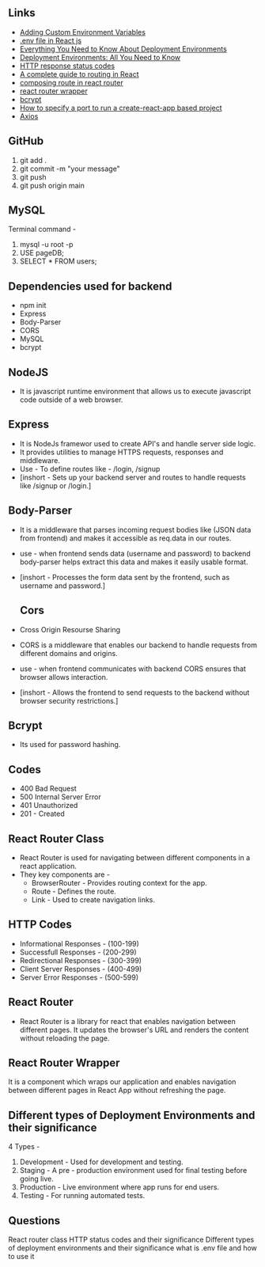 ## Links
- [Adding Custom Environment Variables](https://create-react-app.dev/docs/adding-custom-environment-variables/)
- [.env file in React js](https://medium.com/@bhairabpatra.iitd/env-file-in-react-js-09d11dc77924)
- [Everything You Need to Know About Deployment Environments](https://www.qovery.com/blog/everything-you-need-to-know-about-deployment-environments/)
- [Deployment Environments: All You Need to Know](https://www.apwide.com/deployment-environments/)
- [HTTP response status codes
](https://developer.mozilla.org/en-US/docs/Web/HTTP/Status#server_error_responses)
- [A complete guide to routing in React](https://hygraph.com/blog/routing-in-react)
- [composing route in react router](https://gist.github.com/mjackson/d54b40a094277b7afdd6b81f51a0393f)
- [react router wrapper](https://github.com/Ephem/react-router-wrapper)
- [bcrypt](https://www.freecodecamp.org/news/how-to-hash-passwords-with-bcrypt-in-nodejs/)
- [How to specify a port to run a create-react-app based project](https://www.geeksforgeeks.org/how-to-specify-a-port-to-run-a-create-react-app-based-project/)
- [Axios](https://axios-http.com/docs/example)



## GitHub
1. git add .
2. git commit -m "your message"
3. git push
4. git push origin main

## MySQL
Terminal command - 
1. mysql -u root -p
2. USE pageDB;
3. SELECT * FROM users;

## Dependencies used for backend
- npm init
- Express
- Body-Parser
- CORS
- MySQL
- bcrypt

## NodeJS
- It is javascript runtime environment that allows us to execute javascript code outside of a web browser.

## Express
- It is NodeJs framewor used to create API's  and handle server side logic.
- It provides utilities to manage HTTPS requests, responses and middleware.
- Use - To define routes like - /login, /signup
- [inshort - Sets up your backend server and routes to handle requests like /signup or /login.]


## Body-Parser
- It is a middleware that parses incoming request bodies like (JSON data from frontend) and makes it accessible as req.data in our routes.
- use - when frontend sends data (username and password) to backend body-parser helps extract this data and makes it easily usable format.
- [inshort - Processes the form data sent by the frontend, such as username and password.]
  
  ## Cors
- Cross Origin Resourse Sharing
- CORS is a middleware that enables our backend to handle requests from different domains and origins.
- use - when frontend communicates with backend CORS ensures that browser allows interaction. 
- [inshort - Allows the frontend to send requests to the backend without browser security restrictions.]
  
## Bcrypt
- Its used for password hashing.

## Codes
- 400 Bad Request
- 500 Internal Server Error
- 401 Unauthorized
- 201 - Created


## React Router Class
- React Router is used for navigating between different components in a react application.
- They key components are -
  - BrowserRouter - Provides routing context for the app.
  - Route - Defines the route.
  - Link - Used to create navigation links.

## HTTP Codes
- Informational Responses - (100-199)
- Successfull Responses - (200-299)
- Redirectional Responses - (300-399)
- Client Server Responses - (400-499)
- Server Error Responses - (500-599)

## React Router
- React Router is a library for react that enables navigation between different pages. It updates the browser's URL and renders the content without reloading the page.

## React Router Wrapper

It is a component which wraps our application and enables navigation between different pages in React App without refreshing the page.


## Different types of Deployment Environments and their significance
4 Types - 

1. Development - Used for development and testing.
2. Staging - A pre - production environment used for final testing before going live.
3. Production - Live environment where app runs for end users.
4. Testing - For running automated tests.



## Questions
React router class
HTTP status codes and their significance
Different types of deployment environments and their significance
what is .env file and how to use it
